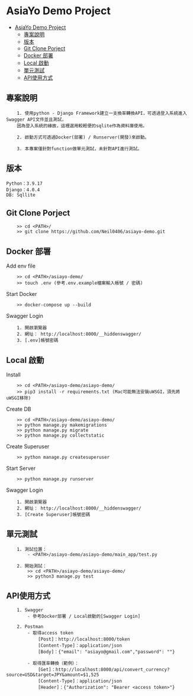 # AsiaYo Demo Project
- [AsiaYo Demo Project](#asiayo-demo-project)
  - [專案說明](#專案說明)
  - [版本](#版本)
  - [Git Clone Porject](#git-clone-porject)
  - [Docker 部署](#docker-部署)
  - [Local 啟動](#local-啟動)
  - [單元測試](#單元測試)
  - [API使用方式](#api使用方式)
  
## 專案說明
```
    1. 使用python - Django Framework建立一支換率轉換API，可透過登入系統進入Swagger API文件並且測試，
    因為登入系統的緣故，這裡選用較輕便的sqlite作為資料庫使用。

    2. 啟動方式可透過Docker(部署) / Runserver(開發)來啟動。

    3. 本專案僅針對function做單元測試，未針對API進行測試。
```

## 版本
```
Python：3.9.17
Django：4.0.4
DB: Sqllite
```

## Git Clone Porject
```
    >> cd <PATH>/
    >> git clone https://github.com/Neil0406/asiayo-demo.git
```

## Docker 部署
Add env file
```
    >> cd <PATH>/asiayo-demo/
    >> touch .env (參考.env.example檔案輸入帳號 / 密碼)
```
Start Docker
```
    >> docker-compose up --build
```
Swagger Login
```
    1. 開啟瀏覽器
    2. 網址： http://localhost:8000/__hiddenswagger/
    3. [.env]帳號密碼
```

## Local 啟動
Install 
```
    >> cd <PATH>/asiayo-demo/asiayo-demo/
    >> pip3 install -r requirements.txt (Mac可能無法安裝uWSGI，須先將uWSGI移除)
```
Create DB
```
    >> cd <PATH>/asiayo-demo/asiayo-demo/
    >> python manage.py makemigrations 
    >> python manage.py migrate
    >> python manage.py collectstatic
```
Create Superuser
```
    >> python manage.py createsuperuser
```

Start Server
```
    >> python manage.py runserver
```

Swagger Login
```
    1. 開啟瀏覽器
    2. 網址： http://localhost:8000/__hiddenswagger/
    3. [Create Superuser]帳號密碼
```

## 單元測試
```
    1. 測試位置：
        - <PATH>/asiayo-demo/asiayo-demo/main_app/test.py

    2. 開始測試：
        >> cd <PATH>/asiayo-demo/asiayo-demo/
        >> python3 manage.py test
```

## API使用方式
```
    1. Swagger 
        - 參考Docker部署 / Local啟動的[Swagger Login]

    2. Postman 
        - 取得access token 
            [Post]：http://localhost:8000/token
            [Content-Type]：application/json
            [Body]：{"email": "asiayo@gmail.com","password": ""}

        - 取得匯率轉換（範例）：
            [Get]：http://localhost:8000/api/convert_currency?source=USD&target=JPY&amount=$1,525
            [Content-Type]：application/json
            [Header]：{"Authorization": "Bearer <access token>"}
```


